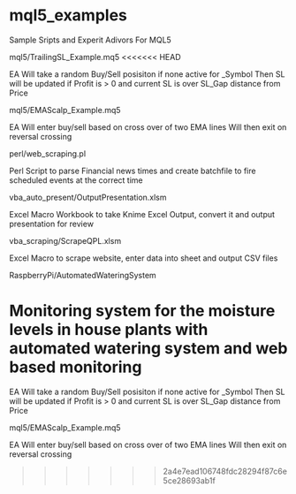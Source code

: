 # mql5_examples
Sample Sripts and Experit Adivors For MQL5

mql5/TrailingSL_Example.mq5
<<<<<<< HEAD

EA Will take a random Buy/Sell posisiton if none active for _Symbol Then SL will be updated if Profit is > 0 and current SL is over SL_Gap distance from Price

mql5/EMAScalp_Example.mq5

EA Will enter buy/sell based on cross over of two EMA lines Will then exit on reversal crossing

perl/web_scraping.pl

Perl Script to parse Financial news times and create batchfile to fire scheduled events at the correct time

vba_auto_present/OutputPresentation.xlsm

Excel Macro Workbook to take Knime Excel Output, convert it and output presentation for review

vba_scraping/ScrapeQPL.xlsm

Excel Macro to scrape website, enter data into sheet and output CSV files

RaspberryPi/AutomatedWateringSystem

Monitoring system for the moisture levels in house plants with automated watering system and web based monitoring
=======

EA Will take a random Buy/Sell posisiton if none active for _Symbol
Then SL will be updated if Profit is > 0 and current SL is over SL_Gap distance from Price

mql5/EMAScalp_Example.mq5

EA Will enter buy/sell based on cross over of two EMA lines
Will then exit on reversal crossing
>>>>>>> 2a4e7ead106748fdc28294f87c6e5ce28693ab1f
